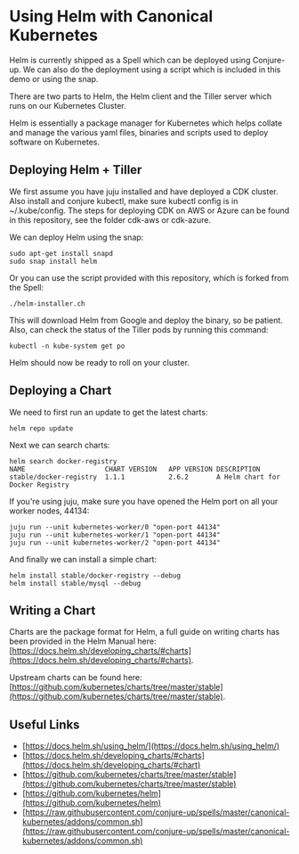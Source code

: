 # Using Helm with Canonical Kubernetes

Helm is currently shipped as a Spell which can be deployed using Conjure-up. We can also do the deployment using a script which is included in this demo or using the snap.

There are two parts to Helm, the Helm client and the Tiller server which runs on our Kubernetes Cluster.

Helm is essentially a package manager for Kubernetes which helps collate and manage the various yaml files, binaries and scripts used to deploy software on Kubernetes.

## Deploying Helm + Tiller

We first assume you have juju installed and have deployed a CDK cluster. Also install and conjure kubectl, make sure kubectl config is in ~/.kube/config. The steps for deploying CDK on AWS or Azure can be found in this repository, see the folder cdk-aws or cdk-azure.

We can deploy Helm using the snap:

```
sudo apt-get install snapd
sudo snap install helm
```

Or you can use the script provided with this repository, which is forked from the Spell:

```
./helm-installer.ch
```

This will download Helm from Google and deploy the binary, so be patient. Also, can check the status of the Tiller pods by running this command:

```
kubectl -n kube-system get po
```

Helm should now be ready to roll on your cluster.

## Deploying a Chart

We need to first run an update to get the latest charts:

```
helm repo update
```

Next we can search charts:

```
helm search docker-registry
NAME                  	CHART VERSION	APP VERSION	DESCRIPTION                     
stable/docker-registry	1.1.1        	2.6.2      	A Helm chart for Docker Registry

```

If you're using juju, make sure you have opened the Helm port on all your worker nodes, 44134:

```
juju run --unit kubernetes-worker/0 "open-port 44134"
juju run --unit kubernetes-worker/1 "open-port 44134"
juju run --unit kubernetes-worker/2 "open-port 44134"
```

And finally we can install a simple chart:
```
helm install stable/docker-registry --debug
helm install stable/mysql --debug
```

## Writing a Chart

Charts are the package format for Helm, a full guide on writing charts has been provided in the Helm Manual here: [https://docs.helm.sh/developing_charts/#charts](https://docs.helm.sh/developing_charts/#charts).

Upstream charts can be found here: [https://github.com/kubernetes/charts/tree/master/stable](https://github.com/kubernetes/charts/tree/master/stable).

## Useful Links
- [https://docs.helm.sh/using_helm/](https://docs.helm.sh/using_helm/)
- [https://docs.helm.sh/developing_charts/#charts](https://docs.helm.sh/developing_charts/#chart)
- [https://github.com/kubernetes/charts/tree/master/stable](https://github.com/kubernetes/charts/tree/master/stable)
- [https://github.com/kubernetes/helm](https://github.com/kubernetes/helm)
- [https://raw.githubusercontent.com/conjure-up/spells/master/canonical-kubernetes/addons/common.sh](https://raw.githubusercontent.com/conjure-up/spells/master/canonical-kubernetes/addons/common.sh)
